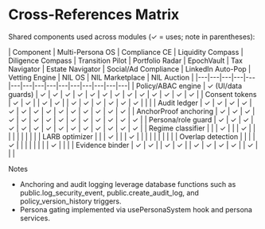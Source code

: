 # Cross-References Matrix

Shared components used across modules (✓ = uses; note in parentheses):

| Component | Multi-Persona OS | Compliance CE | Liquidity Compass | Diligence Compass | Transition Pilot | Portfolio Radar | EpochVault | Tax Navigator | Estate Navigator | Social/Ad Compliance | LinkedIn Auto-Pop | Vetting Engine | NIL OS | NIL Marketplace | NIL Auction |
|---|---|---|---|---|---|---|---|---|---|---|---|---|---|---|
| Policy/ABAC engine | ✓ (UI/data guards) | ✓ | ✓ | ✓ | ✓ | ✓ | ✓ | ✓ | ✓ | ✓ | ✓ | ✓ | ✓ | ✓ |
| Consent tokens | ✓ | ✓ |  | ✓ | ✓ |  | ✓ | ✓ | ✓ | ✓ | ✓ | ✓ |  |  |
| Audit ledger | ✓ | ✓ | ✓ | ✓ | ✓ | ✓ | ✓ | ✓ | ✓ | ✓ | ✓ | ✓ | ✓ | ✓ |
| AnchorProof anchoring | ✓ | ✓ | ✓ | ✓ | ✓ | ✓ | ✓ | ✓ | ✓ | ✓ | ✓ | ✓ | ✓ | ✓ |
| Persona/role guard | ✓ | ✓ | ✓ | ✓ | ✓ | ✓ | ✓ | ✓ | ✓ | ✓ | ✓ | ✓ | ✓ | ✓ |
| Regime classifier |  |  | ✓ |  |  | ✓ |  |  |  |  |  |  |  |  |
| LARB optimizer |  |  | ✓ |  |  | ✓ |  |  |  |  |  |  |  |  |
| Overlap detection |  |  |  | ✓ |  |  |  |  |  |  |  | ✓ |  |  |
| Evidence binder | ✓ | ✓ |  | ✓ | ✓ |  | ✓ | ✓ | ✓ | ✓ |  | ✓ |  |  |

Notes
- Anchoring and audit logging leverage database functions such as public.log_security_event, public.create_audit_log, and policy_version_history triggers.
- Persona gating implemented via usePersonaSystem hook and persona services.
